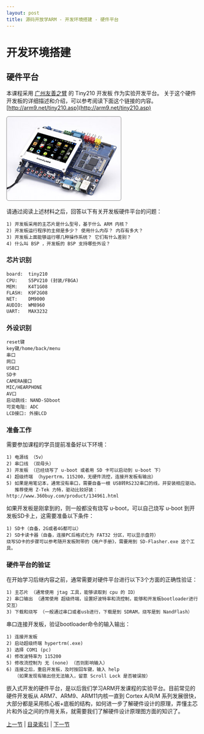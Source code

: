 ```yaml
---
layout: post
title: 源码开放学ARM - 开发环境搭建 - 硬件平台 
---
```


# 开发环境搭建
## 硬件平台

本课程采用 [广州友善之臂](http://arm9.net) 的 Tiny210 开发板 作为实验开发平台。 关于这个硬件开发板的详细描述和介绍，可以参考阅读下面这个链接的内容。
[http://arm9.net/tiny210.asp](http://arm9.net/tiny210.asp)  

![Tiny210广州友善之臂开发板](../figures/LASO-tiny210-433.jpg)

请通过阅读上述材料之后，回答以下有关开发板硬件平台的问题：

	1) 开发板采用的主芯片是什么型号，基于什么 ARM 内核？
	2) 开发板运行程序的主频是多少？ 使用什么内存？ 内存有多大？ 
	3) 开发板上面能够运行哪几种操作系统？ 它们有什么差别？
	4) 什么叫 BSP ，开发板的 BSP 支持哪些外设？
	
### 芯片识别  
	board:	tiny210 
	CPU:	S5PV210 (封装/FBGA)
	MEM:	K4T1G08  
	FLASH:	K9F2G08  
	NET:	DM9000   
	AUDIO:	WM8960  
	UART: 	MAX3232  

### 外设识别  
	reset键
	key键/home/back/menu
	串口
	网口
	USB口
	SD卡
	CAMERA接口
	MIC/HEARPHONE
	AV口
	启动跳线: NAND-SDboot
	可变电阻: ADC
	LCD接口: 外接LCD	

### 准备工作
需要参加课程的学员提前准备好以下环境：

	1) 电源线 （5v）
	2) 串口线 （双母头）
	3) 开发板 （已经烧写了 u-boot 或者用 SD 卡可以启动到 u-boot 下）
	4) 超级终端 （hypertrm，115200，无硬件流控，连接开发板有输出）
	5) 如果是用笔记本，通常没有串口，需要自备一根 USB转RS232串口的线，并安装相应驱动。
	   推荐使用 Z-Tek 力特，驱动比较好装： http://www.360buy.com/product/134961.html

如果开发板是刚拿到的，则一般都没有烧写 u-boot，可以自己烧写 u-boot 到开发板SD卡上，这需要准备以下条件：

	1) SD卡（自备，2G或者4G都可以）
	2) SD卡读卡器（自备，连接PC后格式化为 FAT32 分区，可以显示盘符）	
	烧写SD卡的步骤可以参考随开发板附带的《用户手册》，需要用到 SD-Flasher.exe 这个工具。
	
	
### 硬件平台的验证
在开始学习后继内容之前，通常需要对硬件平台进行以下3个方面的正确性验证：

	1) 主芯片 （通常使用 jtag 工具，能够读取到 cpu 的 ID）
	2) 串口输出 （通常使用 超级终端，设置好波特率和流控制，能够和开发板bootloader进行交互）
	3) 下载和烧写 （一般通过串口或者usb进行，下载是到 SDRAM，烧写是到 NandFlash）

串口连接开发板，验证bootloader命令的输入输出：

	1) 连接开发板
	2) 启动超级终端 hypertrm(.exe)
	3) 选择 COM1 (pc)
	4) 修改波特率为 115200
	5) 修改流控制为 无 (none) （否则影响输入）
	6) 连接之后，重启开发板，及时按回车键，输入 help
	   （如果发现有输出但无法输入，留意 Scroll Lock 是否被误按）


嵌入式开发的硬件平台，是以后我们学习ARM开发课程的实验平台。目前常见的硬件开发板从 ARM7、ARM9、ARM11内核一直到 Cortex A/R/M 系列发展很快，大部分都是采用核心板+底板的结构，如何进一步了解硬件设计的原理，弄懂主芯片和外设之间的作用关系，就需要我们了解硬件设计原理图方面的知识了。




[上一节](chp0-1.html)  |  [目录索引](../index.html)  |  [下一节](chp1-2.html)
